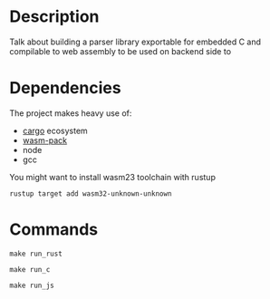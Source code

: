 # Description

Talk about building a parser library exportable for embedded C and compilable to web assembly to be used on backend side to

# Dependencies 

The project makes heavy use of:
+ [cargo](https://doc.rust-lang.org/cargo/getting-started/installation.html) ecosystem
+ [wasm-pack](https://rustwasm.github.io/wasm-pack/installer/)
+ node 
+ gcc

You might want to install wasm23 toolchain with rustup
```
rustup target add wasm32-unknown-unknown
```

# Commands

```
make run_rust
```
```
make run_c
```
```
make run_js
```
